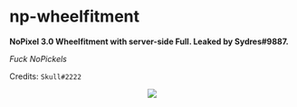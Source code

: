 # np-wheelfitment

**NoPixel 3.0 Wheelfitment with server-side Full. Leaked by Sydres#9887.**

*Fuck NoPickels*

Credits: `Skull#2222`
<p align="center">
  <img alig src="https://cdn.discordapp.com/attachments/867765638746996756/879582594004566087/163642912_2563321800643800_1503624065669069625_n.jpg"/>
</p>
